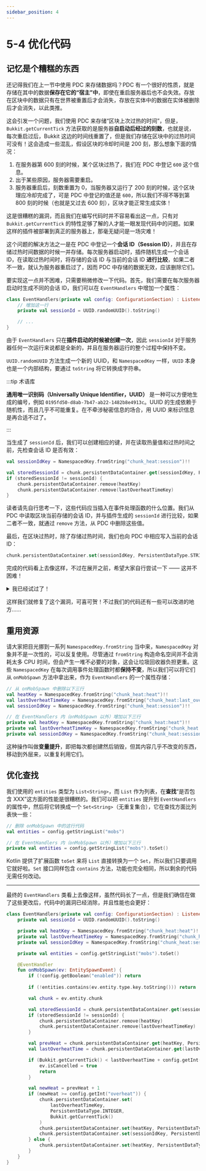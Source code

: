```yaml
---
sidebar_position: 4
---
```


# 5-4 优化代码

## 记忆是个糟糕的东西

还记得我们在上一节中使用 PDC 来存储数据吗？PDC 有一个很好的性质，就是存储在其中的数据**保存在它的“宿主”中**，即使在重启服务器后也不会失效。存放在区块中的数据只有在世界被重置后才会消失，存放在实体中的数据在实体被删除后才会消失，以此类推。

这会引发一个问题，我们使用 PDC 来存储“区块上次过热的时间”，但是，`Bukkit.getCurrentTick` 方法获取的是服务器**自启动后经过的刻数**，也就是说，每次重启过后，Bukkit 这边的时间线重置了，但是我们存储在区块中的过热时间可没有！这会造成一些混乱，假设区块的冷却时间是 200 刻，那么想象下面的情况：

1. 在服务器第 600 刻的时候，某个区块过热了，我们在 PDC 中登记 `600` 这个信息。
2. 出于某些原因，服务器需要重启。
3. 服务器重启后，刻数重置为 0，当服务器又运行了 200 刻的时候，这个区块理应冷却完成了，可是 PDC 中登记的值还是 `600`，所以我们不得不等到第 800 刻的时候（也就是又过去 600 刻），区块才能正常生成实体！

这是很糟糕的漏洞，而且我们在编写代码时并不容易看出这一点，只有对 `Bukkit.getCurrentTick` 的特性足够了解的人才能一眼发现代码中的问题。如果这样的插件被部署到真正的服务器上，那毫无疑问是一场灾难！

这个问题的解决方法之一是在 PDC 中登记一个**会话 ID（Session ID）**，并且在存储过热时间数据的时候一并存储。每次服务器启动时，插件随机生成一个会话 ID，在读取过热时间时，将存储的会话 ID 与当前的会话 ID **进行比较**，如果二者不一致，就认为服务器重启过了，因而 PDC 中存储的数据无效，应该删除它们。

要实现这一点并不困难，只需要稍微修改一下代码。首先，我们需要在每次服务器启动时生成不同的会话 ID，我们可以在 `EventHandlers` 中增加一个属性：

```kotlin
class EventHandlers(private val config: ConfigurationSection) : Listener {
    // 增加这一行
    private val sessionId = UUID.randomUUID().toString()

    // ...
}
```

由于 `EventHandlers` 只在**插件启动的时候被创建一次**，因此 `sessionId` 对于服务器任何一次运行来说都是全新的，并且在服务器运行的整个过程中保持不变。

`UUID.randomUUID` 方法生成一个新的 UUID，和 `NamespacedKey` 一样，`UUID` 本身也是一个内部结构，要通过 `toString` 将它转换成字符串。

:::tip 术语库

**通用唯一识别码（Universally Unique Identifier，UUID）** 是一种可以方便地生成的编号，例如 `0195fd50-d8ab-7b47-ab22-1482b8e4913c`。UUID 的生成依赖于随机性，而且几乎不可能重复。在不牵涉秘密信息的场合，用 UUID 来标识信息是再合适不过了。

:::

当生成了 `sessionId` 后，我们可以创建相应的键，并在读取热量值和过热时间之前，先检查会话 ID 是否有效：

```kotlin
val sessionIdKey = NamespacedKey.fromString("chunk_heat:session")!!

val storedSessionId = chunk.persistentDataContainer.get(sessionIdKey, PersistentDataType.STRING) ?: ""
if (storedSessionId != sessionId) {
    chunk.persistentDataContainer.remove(heatKey)
    chunk.persistentDataContainer.remove(lastOverheatTimeKey)
}
```

读者请先自行思考一下，这些代码应当插入在事件处理函数的什么位置。我们从 PDC 中读取区块当前存储的会话 ID，并与插件生成的 `sessionId` 进行比较，如果二者不一致，就通过 `remove` 方法，从 PDC 中删除这些值。

最后，在区块过热时，除了存储过热时间，我们也向 PDC 中相应写入当前的会话 ID：

```kotlin
chunk.persistentDataContainer.set(sessionIdKey, PersistentDataType.STRING, sessionId)
```

完成的代码看上去像这样，不过在展开之前，希望大家自行尝试一下 —— 这并不困难！

<details>
<summary>我已经试过了！</summary>

完整的 `EventHandlers` 类如下：

```kotlin
class EventHandlers(private val config: ConfigurationSection) : Listener {
    private val sessionId = UUID.randomUUID().toString()

    @EventHandler
    fun onMobSpawn(ev: EntitySpawnEvent) {
        if (!config.getBoolean("enabled")) return

        val entities = config.getStringList("mobs")

        if (!entities.contains(ev.entity.type.key.toString())) return

        val chunk = ev.entity.chunk
        val heatKey = NamespacedKey.fromString("chunk_heat:heat")!!
        val lastOverheatTimeKey = NamespacedKey.fromString("chunk_heat:last_overheat")!!
        val sessionIdKey = NamespacedKey.fromString("chunk_heat:session")!!

        val storedSessionId = chunk.persistentDataContainer.get(sessionIdKey, PersistentDataType.STRING) ?: ""
        if (storedSessionId != sessionId) {
            chunk.persistentDataContainer.remove(heatKey)
            chunk.persistentDataContainer.remove(lastOverheatTimeKey)
        }

        val prevHeat = chunk.persistentDataContainer.get(heatKey, PersistentDataType.INTEGER) ?: 0
        val lastOverheatTime = chunk.persistentDataContainer.get(lastOverheatTimeKey, PersistentDataType.INTEGER) ?: 0

        if (Bukkit.getCurrentTick() < lastOverheatTime + config.getInt("cooldown")) {
            ev.isCancelled = true
            return
        }

        val newHeat = prevHeat + 1
        if (newHeat >= config.getInt("overheat")) {
            chunk.persistentDataContainer.set(
                lastOverheatTimeKey,
                PersistentDataType.INTEGER,
                Bukkit.getCurrentTick()
            )
            chunk.persistentDataContainer.set(heatKey, PersistentDataType.INTEGER, 0)
            chunk.persistentDataContainer.set(sessionIdKey, PersistentDataType.STRING, sessionId)
        } else {
            chunk.persistentDataContainer.set(heatKey, PersistentDataType.INTEGER, newHeat)
        }
    }
}
```

</details>

这样我们就修复了这个漏洞，可喜可贺！不过我们的代码还有一些可以改进的地方……

## 重用资源

请大家把目光挪到一系列 `NamespacedKey.fromString` 当中来，`NamespacedKey` 对象并不是一次性的，可以反复使用。尽管通过 `fromString` 构造命名空间并不会消耗太多 CPU 时间，但会产生一堆不必要的对象，这会让垃圾回收器负担更重。这些 `NamespacedKey` 在每次调用事件处理函数时都**保持不变**，所以我们可以将它们从 `onMobSpawn` 方法中拿出来，作为 `EventHandlers` 的一个属性存储：

```kotlin
// 从 onMobSpawn 中删除以下三行
val heatKey = NamespacedKey.fromString("chunk_heat:heat")!!
val lastOverheatTimeKey = NamespacedKey.fromString("chunk_heat:last_overheat")!!
val sessionIdKey = NamespacedKey.fromString("chunk_heat:session")!!

// 在 EventHandlers 内（onMobSpawn 以外）增加以下三行
private val heatKey = NamespacedKey.fromString("chunk_heat:heat")!!
private val lastOverheatTimeKey = NamespacedKey.fromString("chunk_heat:last_overheat")!!
private val sessionIdKey = NamespacedKey.fromString("chunk_heat:session")!!
```

这种操作叫做**变量提升**，即把每次都创建然后销毁，但其内容几乎不改变的东西，移动到外层来，以重复利用它们。

## 优化查找

我们使用的 `entities` 类型为 `List<String>`，而 `List` 作为列表，在**查找**“是否包含 XXX”这方面的性能是很糟糕的。我们可以把 `entities` 提升到 `EventHandlers` 的属性中，然后将它转换成一个 `Set<String>`（无重复集合），它在查找方面比列表快一些：

```kotlin
// 删除 onMobSpawn 中的这行代码
val entities = config.getStringList("mobs")

// 在 EventHandlers 内（onMobSpawn 以外）增加以下三行
private val entities = config.getStringList("mobs").toSet()
```

Kotlin 提供了扩展函数 `toSet` 来将 `List` 直接转换为一个 `Set`，所以我们只要调用它就好啦。`Set` 接口同样包含 `contains` 方法，功能也完全相同，所以剩余的代码无需任何改动。

---

最终的 `EventHandlers` 类看上去像这样，虽然代码长了一点，但是我们确信在做了这些更改后，代码中的漏洞已经消除，并且性能也会更好：

```kotlin
class EventHandlers(private val config: ConfigurationSection) : Listener {
    private val sessionId = UUID.randomUUID().toString()

    private val heatKey = NamespacedKey.fromString("chunk_heat:heat")!!
    private val lastOverheatTimeKey = NamespacedKey.fromString("chunk_heat:last_overheat")!!
    private val sessionIdKey = NamespacedKey.fromString("chunk_heat:session")!!

    private val entities = config.getStringList("mobs").toSet()

    @EventHandler
    fun onMobSpawn(ev: EntitySpawnEvent) {
        if (!config.getBoolean("enabled")) return
        
        if (!entities.contains(ev.entity.type.key.toString())) return

        val chunk = ev.entity.chunk

        val storedSessionId = chunk.persistentDataContainer.get(sessionIdKey, PersistentDataType.STRING) ?: ""
        if (storedSessionId != sessionId) {
            chunk.persistentDataContainer.remove(heatKey)
            chunk.persistentDataContainer.remove(lastOverheatTimeKey)
        }

        val prevHeat = chunk.persistentDataContainer.get(heatKey, PersistentDataType.INTEGER) ?: 0
        val lastOverheatTime = chunk.persistentDataContainer.get(lastOverheatTimeKey, PersistentDataType.INTEGER) ?: 0

        if (Bukkit.getCurrentTick() < lastOverheatTime + config.getInt("cooldown")) {
            ev.isCancelled = true
            return
        }

        val newHeat = prevHeat + 1
        if (newHeat >= config.getInt("overheat")) {
            chunk.persistentDataContainer.set(
                lastOverheatTimeKey,
                PersistentDataType.INTEGER,
                Bukkit.getCurrentTick()
            )
            chunk.persistentDataContainer.set(heatKey, PersistentDataType.INTEGER, 0)
            chunk.persistentDataContainer.set(sessionIdKey, PersistentDataType.STRING, sessionId)
        } else {
            chunk.persistentDataContainer.set(heatKey, PersistentDataType.INTEGER, newHeat)
        }
    }
}
```
